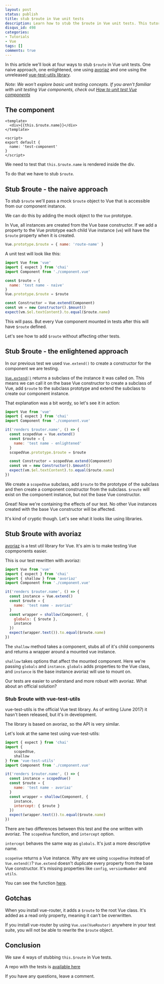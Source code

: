 ```yaml
---
layout: post
status: publish
title: stub $route in Vue unit tests
description: Learn how to stub the $route in Vue unit tests. This tutorial walks through 4 ways of stubbing the vue-router $route object.
disqus_id: 498
categories:
- Tutorials
- Vue
tags: []
comments: true
---
```


In this article we'll look at four ways to stub `$route` in Vue unit tests. One naive approach, one enlightened, one using <a href="https://github.com/eddyerburgh/avoriaz" target="_blank" rel="noopener">avoriaz</a> and one using the unreleased <a href="https://github.com/vuejs/vue-test-utils" target="_blank" rel="noopener">vue-test-utils library</a>.

*Note: We won't explore basic unit testing concepts. If you aren't familiar with unit testing Vue components, check out <a rel="noopener" href="{% post_url 2017-02-02-unit-test-vue-components %}" target="_blank">How to unit test Vue components</a>*

## The component

```vue
<template>
  <div>{{this.$route.name}}</div>
</template>

<script>
export default {
  name: 'test-component'
}
</script>
```

We need to test that `this.$route.name` is rendered inside the div.

To do that we have to stub `$route`.

## Stub $route - the naive approach

To stub `$route` we'll pass a mock `$route` object to Vue that is accessible from our component instance.

We can do this by adding the mock object to the `Vue` prototype.

In Vue, all instances are created from the Vue base constructor. If we add a property to the Vue prototype each child Vue instance (`vm`) will have the `$route` property when it is created.

```js
Vue.prototype.$route = { name: 'route-name' }
```

A unit test will look like this:

```js
import Vue from 'vue'
import { expect } from 'chai'
import Component from './component.vue'

const $route = {
  name: 'test name - naive'
}
Vue.prototype.$route = $route

const Constructor = Vue.extend(Component)
const vm = new Constructor().$mount()
expect(vm.$el.textContent).to.equal($route.name)
```

This will pass. But every Vue component mounted in tests after this will have `$route` defined.

Let's see how to add `$route` without affecting other tests.

## Stub $route - the enlightened approach

In our previous test we used `Vue.extend()` to create a constructor for the component we are testing. 

[`Vue.extend()`](https://vuejs.org/v2/api/#Vue-extend) returns a subclass of the instance it was called on. This means we can call it on the base Vue constructor to create a subclass of Vue, add `$route` to the subclass prototype and extend the subclass to create our component instance.

That explanation was a bit wordy, so let's see it in action:

```js
import Vue from 'vue'
import { expect } from 'chai'
import Component from './component.vue'

it('renders $router.name', () => {
  const scopedVue = Vue.extend()
  const $route = {
    name: 'test name - enlightened'
  }
  scopedVue.prototype.$route = $route

  const Constructor = scopedVue.extend(Component)
  const vm = new Constructor().$mount()
  expect(vm.$el.textContent).to.equal($route.name)
})
```

We create a `scopedVue` subclass, add `$route` to the prototype of the subclass and then create a component constructor from the subclass. `$route` will exist on the component instance, but not the base Vue constructor.

Great! Now we're containing the effects of our test. No other Vue instances created with the base Vue constructor will be affected.

It's kind of cryptic though. Let's see what it looks like using libraries.

## Stub $route with avoriaz

<a rel="noopenr" target="_blank" href="https://github.com/eddyerburgh/avoriaz">avoriaz</a> is a test util library for Vue. It's aim is to make testing Vue copmponents easier.

This is our test rewritten with avoriaz:

```js
import Vue from 'vue'
import { expect } from 'chai'
import { shallow } from 'avoriaz'
import Component from './component.vue'

it('renders $router.name', () => {
  const instance = Vue.extend()
  const $route = {
    name: 'test name - avoriaz'
  }
  const wrapper = shallow(Component, {
    globals: { $route },
    instance
  })
  expect(wrapper.text()).to.equal($route.name)
})
```

The `shallow` method takes a component, stubs all of it's child components and returns a wrapper around a mounted vue instance.

`shallow` takes options that affect the mounted component. Here we're passing `globals` and `instance`. `globals` adds properties to the Vue class, and `instance` is the base instance avoriaz will use to mount on.

Our tests are easier to understand and more robust with avoriaz. What about an official solution?

### Stub $route with vue-test-utils

vue-test-utils is the official Vue test library. As of writing (June 2017) it hasn't been released, but it's in development. 

The library is based on avoriaz, so the API is very similar.

Let's look at the same test using vue-test-utils:

```js
import { expect } from 'chai'
import {
    scopedVue,
    shallow
} from 'vue-test-utils'
import Component from './component.vue'

it('renders $router.name', () => {
  const instance = scopedVue()
  const $route = {
    name: 'test name - avoriaz'
  }
  const wrapper = shallow(Component, {
    instance,
    intercept: { $route }
  })
  expect(wrapper.text()).to.equal($route.name)
})
```

There are two differences between this test and the one written with avoriaz. The `scopedVue` function, and `intercept` option.

`intercept` behaves the same way as `globals`. It's just a more descriptive name. 

`scopeVue` returns a Vue instance. Why are we using `scopedVue` instead of `Vue.extend()`? `Vue.extend` doesn't duplicate every property from the base Vue constructor. It's missing properties like `config`, `versionNumber` and `utils`.

You can see the function [here](https://github.com/vuejs/vue-test-utils/blob/master/src/ScopedVue.js).

## Gotchas

When you install vue-router, it adds a `$route` to the root Vue class. It's added as a read only property, meaning it can't be overwritten.

If you install vue-router by using `Vue.use(VueRouter)` anywhere in your test suite, you will not be able to rewrite the `$route` object.

## Conclusion

We saw 4 ways of stubbing `this.$route` in Vue tests.

A repo with the tests is <a href="https://github.com/eddyerburgh/stub-route-in-vue-unit-tests/" rel="noopener" target="_blank">available here</a>

If you have any questions, leave a comment.